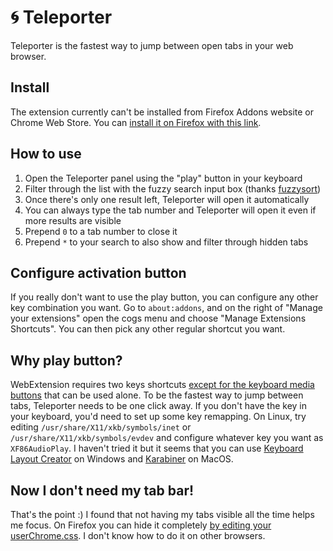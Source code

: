 # 🌀 Teleporter

Teleporter is the fastest way to jump between open tabs in your web browser.

## Install

The extension currently can't be installed from Firefox Addons website or Chrome Web Store. You can [install it on Firefox with this link](https://github.com/bjesus/teleporter/releases/download/0.4/tab_teleporter-0.4.0-an+fx.xpi).

## How to use

1. Open the Teleporter panel using the "play" button in your keyboard
2. Filter through the list with the fuzzy search input box (thanks [fuzzysort](https://github.com/farzher/fuzzysort))
3. Once there's only one result left, Teleporter will open it automatically
4. You can always type the tab number and Teleporter will open it even if more results are visible
5. Prepend `0` to a tab number to close it
6. Prepend `*` to your search to also show and filter through hidden tabs

## Configure activation button

If you really don't want to use the play button, you can configure any other key combination you want. Go to `about:addons`, and on the right of "Manage your extensions" open the cogs menu and choose "Manage Extensions Shortcuts". You can then pick any other regular shortcut you want.

## Why play button?

WebExtension requires two keys shortcuts [except for the keyboard media buttons](https://developer.mozilla.org/en-US/docs/Mozilla/Add-ons/WebExtensions/manifest.json/commands#Media_keys) that can be used alone. To be the fastest way to jump between tabs, Teleporter needs to be one click away. If you don't have the key in your keyboard, you'd need to set up some key remapping. On Linux, try editing `/usr/share/X11/xkb/symbols/inet` or `/usr/share/X11/xkb/symbols/evdev` and configure whatever key you want as `XF86AudioPlay`. I haven't tried it but it seems that you can use [Keyboard Layout Creator](https://www.microsoft.com/en-us/download/details.aspx?id=22339) on Windows and [Karabiner](https://karabiner-elements.pqrs.org/) on MacOS.

## Now I don't need my tab bar!

That's the point :) I found that not having my tabs visible all the time helps me focus. On Firefox you can hide it completely [by editing your userChrome.css](https://superuser.com/questions/1268732/how-to-hide-tab-bar-tabstrip-in-firefox-57-quantum). I don't know how to do it on other browsers.
